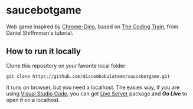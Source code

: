 # saucebotgame

Web game inspired by [Chrome-Dino](https://chromedino.com/), based on [The Coding Train](https://thecodingtrain.com/CodingChallenges/147-chrome-dinosaur), from Daniel Shiffmman's tutorial.

## How to run it locally


Clone this repository on your favorite local folder
````
git clone https://github.com/discombobulateme/saucebotgame.git
````

It runs on browser, but you need a localhost. The easies way, if you are using [Visual Studio Code](https://code.visualstudio.com/), you can get [Live Server](https://marketplace.visualstudio.com/items?itemName=ritwickdey.LiveServer) package and ***Go Live*** to open it on a localhost.
